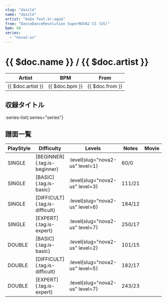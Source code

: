 ```yaml
---
slug: "dazzle"
name: "dazzle"
artist: "kobo feat.kr:agué"
from: "DanceDanceRevolution SuperNOVA2 CS (US)"
bpm: 98
series:
  - "nova2-us"
---
```


# {{ $doc.name }} / {{ $doc.artist }}

|Artist|BPM|From|
|------|---|----|
|{{ $doc.artist }}|{{ $doc.bpm }}|{{ $doc.from }}|

## 収録タイトル

:series-list{:series="series"}

## 譜面一覧

|PlayStyle|Difficulty|Levels|Notes|Movie|
|---------|----------|------|-----|-----|
|SINGLE|[BEGINNER]{.tag.is-beginner}|:level{slug="nova2-us" level=1}|60/0||
|SINGLE|[BASIC]{.tag.is-basic}|:level{slug="nova2-us" level=3}|111/21||
|SINGLE|[DIFFICULT]{.tag.is-difficult}|:level{slug="nova2-us" level=6}|184/12||
|SINGLE|[EXPERT]{.tag.is-expert}|:level{slug="nova2-us" level=7}|250/17||
|DOUBLE|[BASIC]{.tag.is-basic}|:level{slug="nova2-us" level=2}|101/15||
|DOUBLE|[DIFFICULT]{.tag.is-difficult}|:level{slug="nova2-us" level=5}|182/17||
|DOUBLE|[EXPERT]{.tag.is-expert}|:level{slug="nova2-us" level=7}|243/23||
